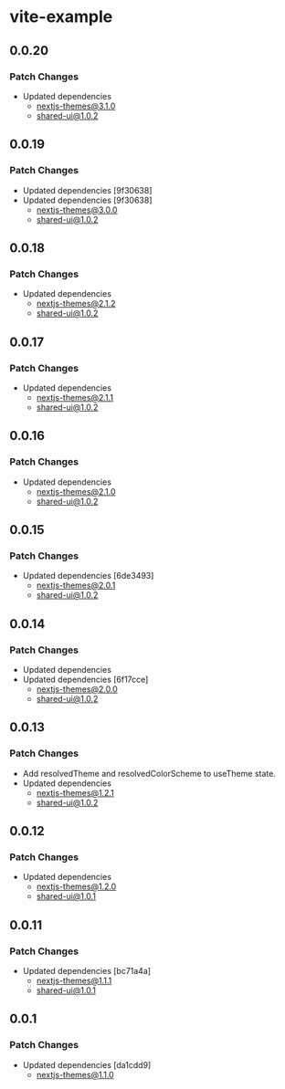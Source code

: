 # vite-example

## 0.0.20

### Patch Changes

- Updated dependencies
  - nextjs-themes@3.1.0
  - shared-ui@1.0.2

## 0.0.19

### Patch Changes

- Updated dependencies [9f30638]
- Updated dependencies [9f30638]
  - nextjs-themes@3.0.0
  - shared-ui@1.0.2

## 0.0.18

### Patch Changes

- Updated dependencies
  - nextjs-themes@2.1.2
  - shared-ui@1.0.2

## 0.0.17

### Patch Changes

- Updated dependencies
  - nextjs-themes@2.1.1
  - shared-ui@1.0.2

## 0.0.16

### Patch Changes

- Updated dependencies
  - nextjs-themes@2.1.0
  - shared-ui@1.0.2

## 0.0.15

### Patch Changes

- Updated dependencies [6de3493]
  - nextjs-themes@2.0.1
  - shared-ui@1.0.2

## 0.0.14

### Patch Changes

- Updated dependencies
- Updated dependencies [6f17cce]
  - nextjs-themes@2.0.0
  - shared-ui@1.0.2

## 0.0.13

### Patch Changes

- Add resolvedTheme and resolvedColorScheme to useTheme state.
- Updated dependencies
  - nextjs-themes@1.2.1
  - shared-ui@1.0.2

## 0.0.12

### Patch Changes

- Updated dependencies
  - nextjs-themes@1.2.0
  - shared-ui@1.0.1

## 0.0.11

### Patch Changes

- Updated dependencies [bc71a4a]
  - nextjs-themes@1.1.1
  - shared-ui@1.0.1

## 0.0.1

### Patch Changes

- Updated dependencies [da1cdd9]
  - nextjs-themes@1.1.0
